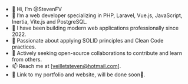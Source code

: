 - 👋 Hi, I’m @StevenFV
- 👀 I’m a web developer specializing in PHP, Laravel, Vue.js, JavaScript, Inertia, Vite.js and PostgreSQL.
- 💼 I have been building modern web applications professionally since 2022.
- 🌱 Passionate about applying SOLID principles and Clean Code practices.
- 💞️ Actively seeking open-source collaborations to contribute and learn from others.
- 📫 Reach me at [veilletsteven@hotmail.com].
- 🔗 Link to my portfolio and website, will be done soon🙂.

<!---
StevenFV/StevenFV is a ✨ special ✨ repository because its `README.md` (this file) appears on your GitHub profile.
You can click the Preview link to take a look at your changes.
--->
